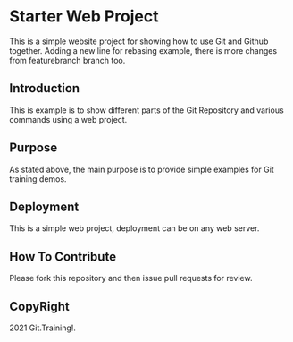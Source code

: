 # Starter Web Project

This is a simple website project for
showing how to use Git and Github together. Adding a new line for rebasing example, there is more changes from 
featurebranch branch too.

## Introduction

This is example is to show different parts of the Git Repository and various commands using a web project.

## Purpose

As stated above, the main purpose is to provide simple examples for Git training demos.

## Deployment

This is a simple web project, deployment can be on any web server.

## How To Contribute

Please fork this repository and then issue pull requests for review.

## CopyRight

2021 Git.Training!.